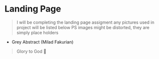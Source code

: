 # Landing Page

> I will be completing the landing page assigment
> any pictures used in project will be listed below
> PS images might be distorted, they are simply place holders
- Grey Abstract
(Milad Fakurian)
> Glory to God :pray:
